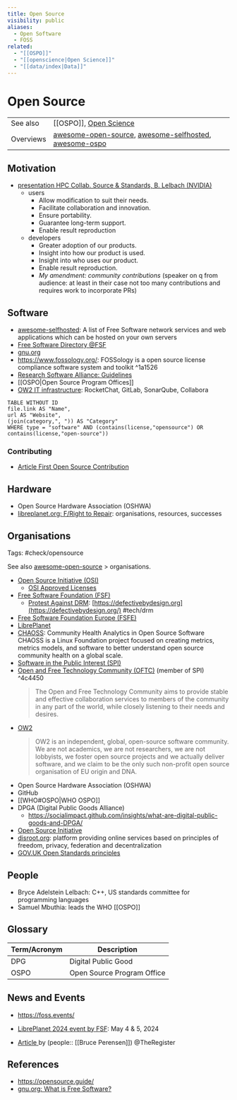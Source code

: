 ```yaml
---
title: Open Source
visibility: public
aliases:
  - Open Software
  - FOSS
related:
  - "[[OSPO]]"
  - "[[openscience|Open Science]]"
  - "[[data/index|Data]]"
---
```

# Open Source

|           |                                                             |
| --------- | ----------------------------------------------------------- |
| See also  | [[OSPO]], [Open Science](openscience)                       |
| Overviews | [awesome-open-source], [awesome-selfhosted], [awesome-ospo] |

## Motivation

- [presentation HPC Collab. Source & Standards, B. Lelbach (NVIDIA)](https://indico.cern.ch/event/1327562/contributions/5614154/attachments/2760998/4808099/hpc_collaborative_source_and_standards_at_nvidia__r0.pdf)
    - users
        - Allow modification to suit their needs.
        - Facilitate collaboration and innovation.
        - Ensure portability.
        - Guarantee long-term support.
        - Enable result reproduction
    - developers
        - Greater adoption of our products.
        - Insight into how our product is used.
        - Insight into who uses our product.
        - Enable result reproduction.
        - *My amendment: community contributions* (speaker on q from audience: at least in their case not too many contributions and requires work to incorporate PRs)


## Software

- [awesome-selfhosted]: A list of Free Software network services and web applications which can be hosted on your own servers
- [Free Software Directory @FSF](https://directory.fsf.org/wiki/Main_Page)
- [gnu.org](https://www.gnu.org/)
- <https://www.fossology.org/>: FOSSology is a open source license compliance software system and toolkit ^1a1526
- [Research Software Alliance: Guidelines](https://www.researchsoft.org/guidelines/)
- [[OSPO|Open Source Program Offices]]
- [OW2 IT infrastructure](https://www.ow2.org/view/IT_Infrastructure/): RocketChat, GitLab, SonarQube, Collabora

```dataview
TABLE WITHOUT ID
file.link AS "Name",
url AS "Website",
(join(category,", ")) AS "Category"
WHERE type = "software" AND (contains(license,"opensource") OR contains(license,"open-source"))
```


### Contributing

- [Article First Open Source Contribution][first-os-contrib]


## Hardware

- Open Source Hardware Association (OSHWA)
- [libreplanet.org: F/Right to Repair](https://libreplanet.org/wiki/Group:FSF/Fight-to-Repair): organisations, resources, successes


## Organisations

Tags: #check/opensource

See also [awesome-open-source] > organisations.

- [Open Source Initiative (OSI)](https://opensource.org)
    - [OSI Approved Licenses](https://opensource.org/licenses)
- [Free Software Foundation (FSF)](https://www.fsf.org)
    - [Protest Against DRM](https://www.fsf.org/news/worldwide-community-of-activists-protest-overdrive-and-others-forcing-drm-upon-libraries): [https://defectivebydesign.org](https://defectivebydesign.org/) #tech/drm
- [Free Software Foundation Europe (FSFE)](https://fsfe.org/index.en.html)
- [LibrePlanet](https://libreplanet.org)
- [CHAOSS](https://chaoss.community/): Community Health Analytics in Open Source Software
    CHAOSS is a Linux Foundation project focused on creating metrics, metrics models, and software to better understand open source community health on a global scale.
- [Software in the Public Interest (SPI)](https://www.spi-inc.org/)
- [Open and Free Technology Community (OFTC)](https://www.oftc.net/) (member of SPI) ^4c4450
  > The Open and Free Technology Community aims to provide stable and effective collaboration services to members of the community in any part of the world, while closely listening to their needs and desires.
- [OW2](https://www.ow2.org)
  > OW2 is an independent, global, open-source software community. We are not academics, we are not researchers, we are not lobbyists, we foster open source projects and we actually deliver software, and we claim to be the only such non-profit open source organisation of EU origin and DNA.
- Open Source Hardware Association (OSHWA)
- GitHub
- [[WHO#OSPO|WHO OSPO]]
- DPGA (Digital Public Goods Alliance)
    - https://socialimpact.github.com/insights/what-are-digital-public-goods-and-DPGA/
- [Open Source Initiative](https://opensource.org/osd/)
- [disroot.org](https://disroot.org): platform providing online services based on principles of freedom, privacy, federation and decentralization
- [GOV.UK Open Standards principles](https://www.gov.uk/government/publications/open-standards-principles/open-standards-principles)


## People

- Bryce Adelstein Lelbach: C++, US standards committee for programming languages
- Samuel Mbuthia: leads the WHO [[OSPO]]


## Glossary

| Term/Acronym | Description         |
| ------------ | ------------------- |
| DPG          | Digital Public Good |
| OSPO         | Open Source Program Office                    |


## News and Events

- https://foss.events/
- [LibrePlanet 2024 event by FSF](https://libreplanet.org/2024/): May 4 & 5, 2024

- [Article ](https://www.theregister.com/2023/12/27/bruce_perens_post_open/) by (people:: [[Bruce Perensen]]) @TheRegister

## References

- https://opensource.guide/
- [gnu.org: What is Free Software?](https://www.gnu.org/philosophy/free-sw.html)

[first-os-contrib]: <https://github.com/readme/guides/first-oss-contribution>
[awesome-open-source]: <https://github.com/cornelius/awesome-open-source>
[awesome-selfhosted]: <https://github.com/awesome-selfhosted/awesome-selfhosted>
[awesome-ospo]: <https://github.com/todogroup/awesome-ospo>

